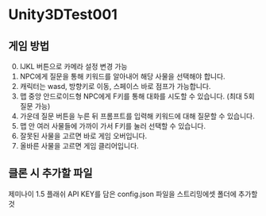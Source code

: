 # Unity3DTest001

## 게임 방법
0. IJKL 버튼으로 카메라 설정 변경 가능   
1. NPC에게 질문을 통해 키워드를 알아내어 해당 사물을 선택해야 합니다.   
2. 캐릭터는 wasd, 방향키로 이동, 스페이스 바로 점프가 가능합니다.   
3. 맵 중앙 안드로이드형 NPC에게 F키를 통해 대화를 시도할 수 있습니다. (최대 5회 질문 가능)   
4. 가운데 질문 버튼을 누른 뒤 프롬프트를 입력해 키워드에 대해 질문할 수 있습니다.   
5. 맵 안 여러 사물들에 가까이 가서 F키를 눌러 선택할 수 있습니다.   
6. 잘못된 사물을 고르면 바로 게임 오버입니다.   
7. 올바른 사물을 고르면 게임 클리어입니다.   

## 클론 시 추가할 파일
제미나이 1.5 플래쉬 API KEY를 담은 config.json 파일을 스트리밍에셋 폴더에 추가할 것
